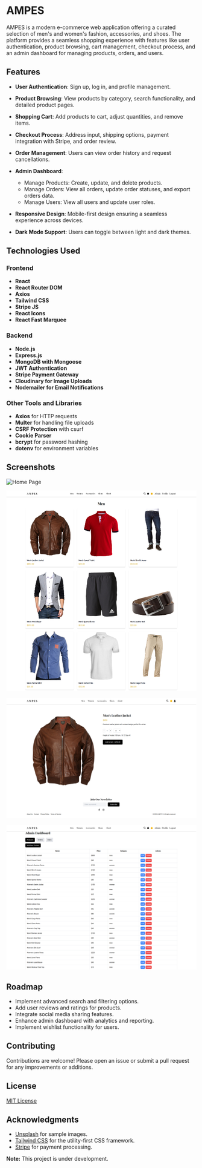 # AMPES

AMPES is a modern e-commerce web application offering a curated selection of men's and women's fashion, accessories, and shoes. The platform provides a seamless shopping experience with features like user authentication, product browsing, cart management, checkout process, and an admin dashboard for managing products, orders, and users.

## Features

- **User Authentication**: Sign up, log in, and profile management.
- **Product Browsing**: View products by category, search functionality, and detailed product pages.
- **Shopping Cart**: Add products to cart, adjust quantities, and remove items.
- **Checkout Process**: Address input, shipping options, payment integration with Stripe, and order review.
- **Order Management**: Users can view order history and request cancellations.
- **Admin Dashboard**:

  - Manage Products: Create, update, and delete products.
  - Manage Orders: View all orders, update order statuses, and export orders data.
  - Manage Users: View all users and update user roles.

- **Responsive Design**: Mobile-first design ensuring a seamless experience across devices.
- **Dark Mode Support**: Users can toggle between light and dark themes.

## Technologies Used

### Frontend

- **React**
- **React Router DOM**
- **Axios**
- **Tailwind CSS**
- **Stripe JS**
- **React Icons**
- **React Fast Marquee**

### Backend

- **Node.js**
- **Express.js**
- **MongoDB with Mongoose**
- **JWT Authentication**
- **Stripe Payment Gateway**
- **Cloudinary for Image Uploads**
- **Nodemailer for Email Notifications**

### Other Tools and Libraries

- **Axios** for HTTP requests
- **Multer** for handling file uploads
- **CSRF Protection** with csurf
- **Cookie Parser**
- **bcrypt** for password hashing
- **dotenv** for environment variables

## Screenshots

![_Home Page_](./frontend/src/assets/home.png)

![_Products Section Men_](./frontend/src/assets/men-section.jpg)

![_Product Page_](./frontend/src/assets/product.png)

![_Dashboard_](./frontend/src/assets/dashboard.jpg)

## Roadmap

- Implement advanced search and filtering options.
- Add user reviews and ratings for products.
- Integrate social media sharing features.
- Enhance admin dashboard with analytics and reporting.
- Implement wishlist functionality for users.

## Contributing

Contributions are welcome! Please open an issue or submit a pull request for any improvements or additions.

## License

[MIT License](LICENSE)

## Acknowledgments

- [Unsplash](https://unsplash.com/) for sample images.
- [Tailwind CSS](https://tailwindcss.com/) for the utility-first CSS framework.
- [Stripe](https://stripe.com/) for payment processing.

**Note:** This project is under development.
